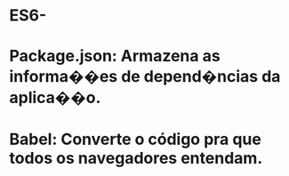 # ES6-
# Package.json: Armazena as informa��es de depend�ncias da aplica��o.
# Babel: Converte o código pra que todos os navegadores entendam.